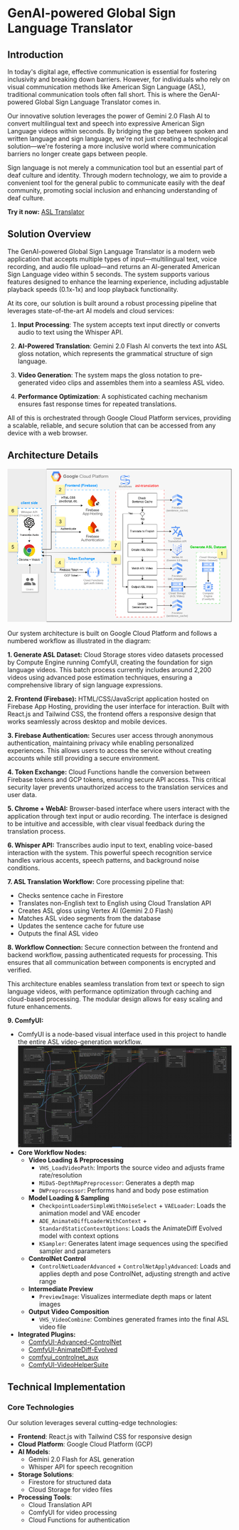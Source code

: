 # GenAI-powered Global Sign Language Translator

## Introduction

In today's digital age, effective communication is essential for fostering inclusivity and breaking down barriers. However, for individuals who rely on visual communication methods like American Sign Language (ASL), traditional communication tools often fall short. This is where the GenAI-powered Global Sign Language Translator comes in.

Our innovative solution leverages the power of Gemini 2.0 Flash AI to convert multilingual text and speech into expressive American Sign Language videos within seconds. By bridging the gap between spoken and written language and sign language, we're not just creating a technological solution—we're fostering a more inclusive world where communication barriers no longer create gaps between people.

Sign language is not merely a communication tool but an essential part of deaf culture and identity. Through modern technology, we aim to provide a convenient tool for the general public to communicate easily with the deaf community, promoting social inclusion and enhancing understanding of deaf culture.

**Try it now:** [ASL Translator](https://genasl.web.app/)

## Solution Overview

The GenAI-powered Global Sign Language Translator is a modern web application that accepts multiple types of input—multilingual text, voice recording, and audio file upload—and returns an AI-generated American Sign Language video within 5 seconds. The system supports various features designed to enhance the learning experience, including adjustable playback speeds (0.1x-1x) and loop playback functionality.

At its core, our solution is built around a robust processing pipeline that leverages state-of-the-art AI models and cloud services:

1. **Input Processing**: The system accepts text input directly or converts audio to text using the Whisper API.

2. **AI-Powered Translation**: Gemini 2.0 Flash AI converts the text into ASL gloss notation, which represents the grammatical structure of sign language.

3. **Video Generation**: The system maps the gloss notation to pre-generated video clips and assembles them into a seamless ASL video.

4. **Performance Optimization**: A sophisticated caching mechanism ensures fast response times for repeated translations.

All of this is orchestrated through Google Cloud Platform services, providing a scalable, reliable, and secure solution that can be accessed from any device with a web browser.

## Architecture Details

![System Architecture](./image/architecture2.png)

Our system architecture is built on Google Cloud Platform and follows a numbered workflow as illustrated in the diagram:

**1. Generate ASL Dataset:**
Cloud Storage stores video datasets processed by Compute Engine running ComfyUI, creating the foundation for sign language videos. This batch process currently includes around 2,200 videos using advanced pose estimation techniques, ensuring a comprehensive library of sign language expressions.

**2. Frontend (Firebase):**
HTML/CSS/JavaScript application hosted on Firebase App Hosting, providing the user interface for interaction. Built with React.js and Tailwind CSS, the frontend offers a responsive design that works seamlessly across desktop and mobile devices.

**3. Firebase Authentication:**
Secures user access through anonymous authentication, maintaining privacy while enabling personalized experiences. This allows users to access the service without creating accounts while still providing a secure environment.

**4. Token Exchange:**
Cloud Functions handle the conversion between Firebase tokens and GCP tokens, ensuring secure API access. This critical security layer prevents unauthorized access to the translation services and user data.

**5. Chrome + WebAI:**
Browser-based interface where users interact with the application through text input or audio recording. The interface is designed to be intuitive and accessible, with clear visual feedback during the translation process.

**6. Whisper API:**
Transcribes audio input to text, enabling voice-based interaction with the system. This powerful speech recognition service handles various accents, speech patterns, and background noise conditions.

**7. ASL Translation Workflow:**
Core processing pipeline that:
- Checks sentence cache in Firestore
- Translates non-English text to English using Cloud Translation API
- Creates ASL gloss using Vertex AI (Gemini 2.0 Flash)
- Matches ASL video segments from the database
- Updates the sentence cache for future use
- Outputs the final ASL video

**8. Workflow Connection:**
Secure connection between the frontend and backend workflow, passing authenticated requests for processing. This ensures that all communication between components is encrypted and verified.

This architecture enables seamless translation from text or speech to sign language videos, with performance optimization through caching and cloud-based processing. The modular design allows for easy scaling and future enhancements.

**9. ComfyUI:**  
- ComfyUI is a node-based visual interface used in this project to handle the entire ASL video-generation workflow.  
![ComfyUI Workflow](./image/workflow.png)
- **Core Workflow Nodes:**  
  - **Video Loading & Preprocessing**  
    - `VHS_LoadVideoPath`: Imports the source video and adjusts frame rate/resolution  
    - `MiDaS-DepthMapPreprocessor`: Generates a depth map  
    - `DWPreprocessor`: Performs hand and body pose estimation  
  - **Model Loading & Sampling**  
    - `CheckpointLoaderSimpleWithNoiseSelect` + `VAELoader`: Loads the animation model and VAE encoder  
    - `ADE_AnimateDiffLoaderWithContext` + `StandardStaticContextOptions`: Loads the AnimateDiff Evolved model with context options  
    - `KSampler`: Generates latent image sequences using the specified sampler and parameters  
  - **ControlNet Control**  
    - `ControlNetLoaderAdvanced` + `ControlNetApplyAdvanced`: Loads and applies depth and pose ControlNet, adjusting strength and active range  
  - **Intermediate Preview**  
    - `PreviewImage`: Visualizes intermediate depth maps or latent images  
  - **Output Video Composition**  
    - `VHS_VideoCombine`: Combines generated frames into the final ASL video file  
- **Integrated Plugins:**  
  - [ComfyUI-Advanced-ControlNet](https://github.com/Kosinkadink/ComfyUI-Advanced-ControlNet)  
  - [ComfyUI-AnimateDiff-Evolved](https://github.com/Kosinkadink/ComfyUI-AnimateDiff-Evolved)  
  - [comfyui_controlnet_aux](https://github.com/Fannovel16/comfyui_controlnet_aux)  
  - [ComfyUI-VideoHelperSuite](https://github.com/Kosinkadink/ComfyUI-VideoHelperSuite)  



## Technical Implementation

### Core Technologies

Our solution leverages several cutting-edge technologies:

- **Frontend**: React.js with Tailwind CSS for responsive design
- **Cloud Platform**: Google Cloud Platform (GCP)
- **AI Models**:
  - Gemini 2.0 Flash for ASL generation
  - Whisper API for speech recognition
- **Storage Solutions**:
  - Firestore for structured data
  - Cloud Storage for video files
- **Processing Tools**:
  - Cloud Translation API
  - ComfyUI for video processing
  - Cloud Functions for authentication
